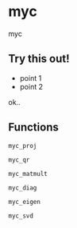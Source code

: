 # myc
myc

## Try this out!

* point 1
* point 2

ok..


## Functions

`myc_proj`

`myc_qr`

`myc_matmult`

`myc_diag`

`myc_eigen`

`myc_svd`
